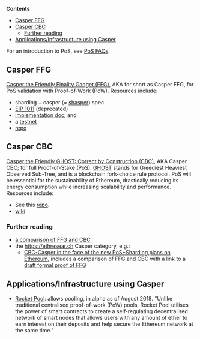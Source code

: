 <!-- START doctoc generated TOC please keep comment here to allow auto update -->
<!-- DON'T EDIT THIS SECTION, INSTEAD RE-RUN doctoc TO UPDATE -->
**Contents**

- [Casper FFG](#casper-ffg)
- [Casper CBC](#casper-cbc)
  - [Further reading](#further-reading)
- [Applications/Infrastructure using Casper](#applicationsinfrastructure-using-casper)

<!-- END doctoc generated TOC please keep comment here to allow auto update -->

For an introduction to PoS, see [PoS FAQs](https://github.com/ethereum/wiki/wiki/Proof-of-Stake-FAQs).

## Casper FFG

[Casper the Friendly Finality Gadget (FFG)](https://github.com/ethereum/research/tree/master/papers/casper-basics), AKA for short as Casper FFG, for PoS validation with Proof-of-Work (PoW). Resources include:
* sharding + casper (= [shasper](https://notes.ethereum.org/SCIg8AH5SA-O4C1G1LYZHQ)) spec
* [EIP 1011](https://eips.ethereum.org/EIPS/eip-1011) (deprecated)
* [implementation doc](https://github.com/ethereum/casper/blob/master/IMPLEMENTATION.md); and 
* a [testnet](https://hackmd.io/s/Hk6UiFU7z)
* [repo](https://github.com/ethereum/casper)

## Casper CBC

[Casper the Friendly GHOST: Correct by Construction (CBC)](https://github.com/ethereum/research/blob/master/papers/CasperTFG/CasperTFG.pdf), AKA Casper CBC; for full Proof-of-Stake (PoS). [GHOST](https://eprint.iacr.org/2013/881) stands for Greediest Heaviest Observed Sub-Tree, and is a blockchain fork-choice rule protocol. PoS will be essential for the sustainability of Ethereum, drastically reducing its energy consumption while increasing scalability and performance. Resources include:
* See this [repo](https://github.com/ethereum/cbc-casper).
* [wiki](https://github.com/ethereum/cbc-casper/wiki)

### Further reading
 - [a comparison of FFG and CBC](https://ethereum.stackexchange.com/a/31814/9584)
 - the https://ethresear.ch Casper category, e.g.:
    - [CBC-Casper in the face of the new PoS+Sharding plans on Ethereum](https://ethresear.ch/t/cbc-casper-in-the-face-of-the-new-pos-sharding-plans-on-ethereum/2444/7), includes a comparison of FFG and CBC with a link to a [draft formal proof of FFG](https://ethresear.ch/t/epoch-less-casper-ffg-liveness-safety-argument/2702)

## Applications/Infrastructure using Casper
- [Rocket Pool](https://github.com/rocket-pool/rocketpool): allows pooling, in alpha as of August 2018. "Unlike traditional centralised proof-of-work (PoW) pools, Rocket Pool utilises the power of smart contracts to create a self-regulating decentralised network of smart nodes that allows users with any amount of ether to earn interest on their deposits and help secure the Ethereum network at the same time."
